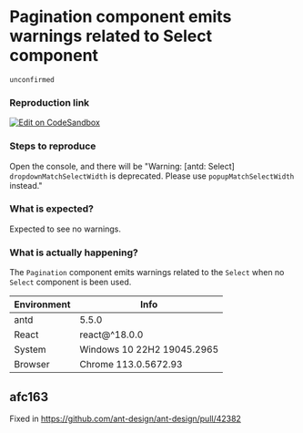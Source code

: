 # Pagination component emits warnings related to Select component

`unconfirmed`

### Reproduction link

[![Edit on CodeSandbox](https://codesandbox.io/static/img/play-codesandbox.svg)](https://codesandbox.io/s/c8e44g)

### Steps to reproduce

Open the console, and there will be "Warning: [antd: Select] `dropdownMatchSelectWidth` is deprecated. Please use `popupMatchSelectWidth` instead."

### What is expected?

Expected to see no warnings.

### What is actually happening?

The `Pagination` component emits warnings related to the `Select` when no `Select` component is been used.

| Environment | Info                       |
| ----------- | -------------------------- |
| antd        | 5.5.0                      |
| React       | react@^18.0.0              |
| System      | Windows 10 22H2 19045.2965 |
| Browser     | Chrome 113.0.5672.93       |

<!-- generated by ant-design-issue-helper. DO NOT REMOVE -->

## afc163

Fixed in https://github.com/ant-design/ant-design/pull/42382
